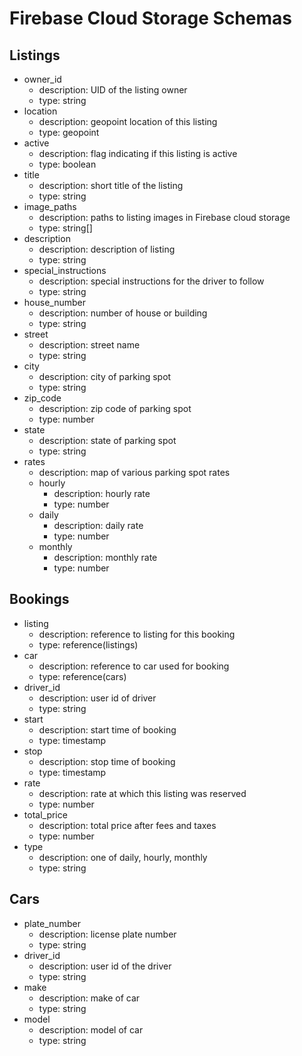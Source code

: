 # Firebase Cloud Storage Schemas

## Listings
- owner_id
  - description: UID of the listing owner
  - type: string
- location
  - description: geopoint location of this listing
  - type: geopoint
- active
  - description: flag indicating if this listing is active
  - type: boolean
- title
  - description: short title of the listing
  - type: string
- image_paths
  - description: paths to listing images in Firebase cloud storage
  - type: string[]
- description
  - description: description of listing
  - type: string
- special_instructions
  - description: special instructions for the driver to follow
  - type: string
- house_number
  - description: number of house or building
  - type: string
- street
  - description: street name
  - type: string
- city
  - description: city of parking spot
  - type: string
- zip_code
  - description: zip code of parking spot
  - type: number
- state
  - description: state of parking spot
  - type: string
- rates
  - description: map of various parking spot rates
  - hourly
    - description: hourly rate
    - type: number
  - daily
    - description: daily rate
    - type: number
  - monthly
    - description: monthly rate
    - type: number

## Bookings
- listing
  - description: reference to listing for this booking
  - type: reference(listings)
- car
  - description: reference to car used for booking
  - type: reference(cars)
- driver_id
  - description: user id of driver
  - type: string
- start
  - description: start time of booking
  - type: timestamp
- stop
  - description: stop time of booking
  - type: timestamp
- rate
  - description: rate at which this listing was reserved
  - type: number
- total_price
  - description: total price after fees and taxes
  - type: number
- type
  - description: one of daily, hourly, monthly
  - type: string

## Cars
- plate_number
  - description: license plate number
  - type: string
- driver_id
  - description: user id of the driver
  - type: string
- make
  - description: make of car
  - type: string
- model
  - description: model of car
  - type: string
